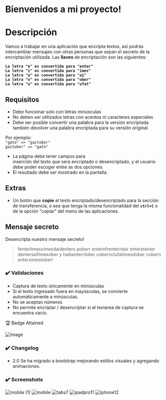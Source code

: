 # Bienvenidos a mi proyecto!


# Descripción

Vamos a trabajar en una aplicación que encripta textos, así podrás intercambiar mensajes con otras personas que sepan el secreto de la encriptación utilizada. Las **llaves** de encriptación son las siguientes:

**`La letra "e" es convertida para "enter"`  
`La letra "i" es convertida para "imes"`  
`La letra "a" es convertida para "ai"`  
`La letra "o" es convertida para "ober"`  
`La letra "u" es convertida para "ufat"`**

## Requisitos

- Debe funcionar solo con letras minúsculas  
- No deben ser utilizados letras con acentos ni caracteres especiales  
- Debe ser posible convertir una palabra para la versión encriptada también devolver una palabra encriptada para su versión original.

Por ejemplo:  
`"gato" => "gaitober"`  
`gaitober" => "gato"`

-   La página debe tener campos para  
    inserción del texto que será encriptado o desencriptado, y el usuario debe poder escoger entre as dos opciones.
-   El resultado debe ser mostrado en la pantalla.

## Extras

- Un botón que **copie** el texto encriptado/desencriptado para la sección de transferencia, o sea que tenga la misma funcionalidad del **`ctrl+C`** o de la opción "copiar" del menú de las aplicaciones.

## Mensaje secreto

Desencripta nuestro mensaje secreto!

> fenterlimescimesdaidenters poberr enternfrenterntair enterstenter
> dentersaifimesober y haibenterrlober cobernclufatimesdober cobern
> enterximestober!

### ✔️  Validaciones

-   Captura de texto únicamente en minúsculas
-   Si el texto ingresado fuera en mayúsculas, se convierte automáticamente a minúsculas.
-   No se aceptan números
-   No permite encriptar / desencriptar si el textarea de captura se encuentra vacío.

🏆 Badge Attained

![image](https://user-images.githubusercontent.com/48032098/212504650-e1aed67c-db1a-45e1-aa47-df5bf4482da6.png)

### ✔️  Changelog

-   2.0 Se ha migrado a bootstrap mejorando estilos visuales y agregando animaciones.

### ✔️  Screenshots


![mobile (1)](https://user-images.githubusercontent.com/48032098/212931329-d4d71ae8-5c9e-4699-ac62-e803fd7b31d3.png)
![mobile](https://user-images.githubusercontent.com/48032098/212931341-e8d6dddb-0878-4151-88d1-2a3645bb61a5.png)
![tabs7](https://user-images.githubusercontent.com/48032098/212931372-14d5fabe-a74a-4895-b8e9-bb36d5ba279a.png)
![ipadpro11](https://user-images.githubusercontent.com/48032098/212931416-2e8893c1-8e25-4477-bd46-8900930547f2.png)
![iphone12](https://user-images.githubusercontent.com/48032098/212931439-8e22d0e1-0a55-4c85-873a-2b6f7679fc12.png)



